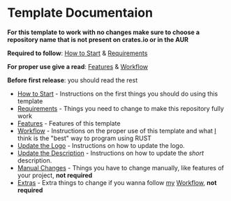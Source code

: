 # Template Documentaion

**For this template to work with no changes make sure to choose a repository
name that is not present on crates.io or in the AUR**

**Required to follow**: [How to Start](template/START.md) &
[Requirements](template/REQ.md)

**For proper use give a read**: [Features](template/FEATURES.md) &
[Workflow](template/WORKFLOW.md)

**Before first release**: you should read the rest

- [How to Start](template/START.md) - Instructions on the first things you
  should do using this template
- [Requirements](template/REQ.md) - Things you need to change to make this
  repository fully work
- [Features](template/FEATURES.md) - Features of this template
- [Workflow](template/WORKFLOW.md) - Instructions on the proper use of this
  template and what [I](https://github.com/Obscurely) think is the "best" way to
  program using RUST
- [Update the Logo](template/UPDATE_LOGO.md) - Instructions on how to update the
  logo.
- [Update the Description](template/UPDATE_DESC.md) - Instructions on how to
  update the _short_ description.
- [Manual Changes](template/MANUAL.md) - Things you have to change manually,
  like features of your project, **not required**
- [Extras](template/EXTRAS.md) - Extra things to change if you wanna follow
  [my](https://github.com/Obscurely) [Workflow](template/WORKFLOW.md), **not
  required**
